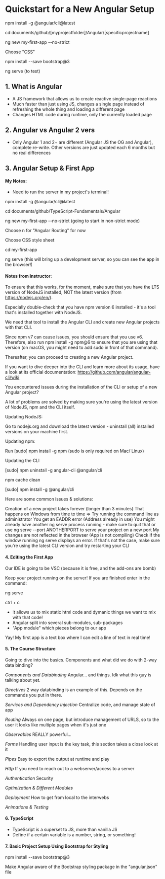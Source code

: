 # Quickstart for a New Angular Setup

npm install -g @angular/cli@latest

cd documents/github/[myprojectfolder]/Angular/[specificprojectname]

ng new my-first-app --no-strict

Choose "CSS"

npm install --save bootstrap@3

ng serve (to test)

## 1. What is Angular

- A JS framework that allows us to create reactive single-page reactions
- Much faster than just using JS, changes a single page instead of refreshing the whole thing and loading a different page
- Changes HTML code during runtime, only the currently loaded page

## 2. Angular vs Angular 2 vers

- Only Angular 1 and 2+ are different (Angular JS the OG and Angular), complete re-write. Other versions are just updated each 6 months but no real differences

## 3. Angular Setup & First App
#### My Notes:
- Need to run the server in my project's terminal!

npm install -g @angular/cli@latest

cd documents/github/TypeScript-Fundamentals/Angular

ng new my-first-app --no-strict (going to start in non-strict mode)

Choose n for "Angular Routing" for now

Choose CSS style sheet

cd my-first-app

ng serve (this will bring up a development server, so you can see the app in the browser!)

#### Notes from instructor:
To ensure that this works, for the moment, make sure that you have the LTS version of NodeJS installed, NOT the latest version (from https://nodejs.org/en/).

Especially double-check that you have npm version 6 installed - it's a tool that's installed together with NodeJS.

We need that tool to install the Angular CLI and create new Angular projects with that CLI.

Since npm v7 can cause issues, you should ensure that you use v6. Therefore, also run npm install -g npm@6 to ensure that you are using that version (on macOS, you might need to add sudo in front of that command).

Thereafter, you can proceed to creating a new Angular project.

If you want to dive deeper into the CLI and learn more about its usage, have a look at its official documentation: https://github.com/angular/angular-cli/wiki

You encountered issues during the installation of the CLI or setup of a new Angular project?

A lot of problems are solved by making sure you're using the latest version of NodeJS, npm and the CLI itself.

Updating NodeJS:

Go to nodejs.org and download the latest version - uninstall (all) installed versions on your machine first.

Updating npm:

Run [sudo] npm install -g npm (sudo is only required on Mac/ Linux)

Updating the CLI

[sudo] npm uninstall -g angular-cli @angular/cli 

npm cache clean 

[sudo] npm install -g @angular/cli 

Here are some common issues & solutions:

Creation of a new project takes forever (longer than 3 minutes)
That happens on Windows from time to time => Try running the command line as administrator
You get an EADDR error (Address already in use)
You might already have another ng serve process running - make sure to quit that or use ng serve --port ANOTHERPORT  to serve your project on a new port
My changes are not reflected in the browser (App is not compiling)
Check if the window running ng serve displays an error. If that's not the case, make sure you're using the latest CLI version and try restarting your CLI

#### 4. Editing the First App

Our IDE is going to be VSC (because it is free, and the add-ons are bomb)

Keep your project running on the server! If you are finished enter in the command:

ng serve

ctrl + c

- It allows us to mix static html code and dymanic things we want to mix with that code!
- Angular split into several sub-modules, sub-packages
- "App module" which pieces belong to our app

Yay! My first app is a text box where I can edit a line of text in real time!

#### 5. The Course Structure

Going to dive into the basics. Components and what did we do with 2-way data binding?

*Components and Databinding*
Angular... and things. Idk what this guy is talking about yet.

*Directives*
2 way databinding is an example of this. Depends on the commands you put in there.

*Services and Dependency Injection*
Centralize code, and manage state of app

*Routing*
Always on one page, but introduce management of URLS, so to the user it looks like multiple pages when it's just one

*Observables*
REALLY powerful...

*Forms*
Handling user input is the key task, this section takes a close look at it

*Pipes*
Easy to export the output at runtime and play

*Http*
If you need to reach out to a webserver/access to a server

*Authentication*
Security

*Optimization & Different Modules*

*Deployment*
How to get from local to the interwebs

*Animations & Testing*

#### 6. TypeScript

- TypeScript is a superset to JS, more than vanilla JS
- Define if a certain variable is a number, string, or something!

#### 7. Basic Project Setup Using Bootstrap for Styling

npm install --save bootstrap@3

Make Angular aware of the Bootstrap styling package in the "angular.json" file

